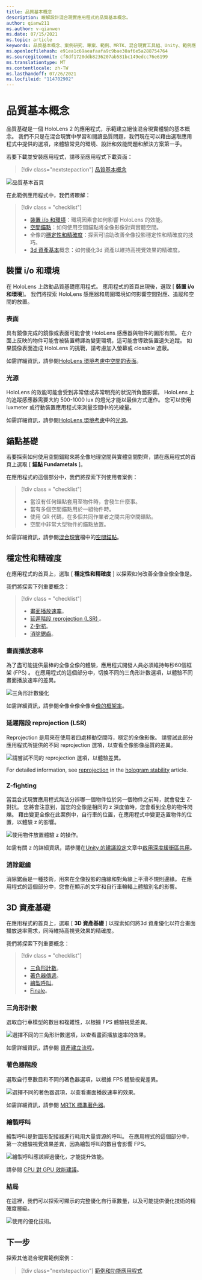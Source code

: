 ```yaml
---
title: 品質基本概念
description: 瞭解設計混合現實應用程式的品質基本概念。
author: qianw211
ms.author: v-qianwen
ms.date: 07/15/2021
ms.topic: article
keywords: 品質基本概念、案例研究、專案、範例、MRTK、混合現實工具組、Unity、範例應用程式、範例應用程式、開放原始碼、Microsoft Store、HoloLens、混合現實耳機、windows Mixed Reality 耳機、虛擬實境耳機
ms.openlocfilehash: e91ea1c69aeafaafa9c9bae30af6e5a288754764
ms.sourcegitcommit: cf8df1720ddb8236207ab581bc149edcc76e6199
ms.translationtype: MT
ms.contentlocale: zh-TW
ms.lasthandoff: 07/26/2021
ms.locfileid: "114702902"
---
```

# <a name="quality-fundamentals"></a>品質基本概念

品質基礎是一個 HoloLens 2 的應用程式，示範建立絕佳混合現實體驗的基本概念。  我們不只是在混合現實中學習和閱讀品質問題，我們現在可以藉由選取應用程式中提供的選項，來體驗常見的環境、設計和效能問題和解決方案第一手。

若要下載並安裝應用程式，請移至應用程式下載頁面：

> [!div class="nextstepaction"]
> [品質基本概念](https://www.microsoft.com/p/quality-fundamentals/9mwz852q88fw?activetab=pivot:overviewtab)

![品質基本首頁](images\qf-homepage.jpg)

在此範例應用程式中，我們將瞭解：

>[!div class = "checklist"]
> * [裝置 i/o 和環境](#device-io-and-environment)：環境因素會如何影響 HoloLens 的效能。
> * [空間錨點](#anchor-fundamentals)：如何使用空間錨點將全像影像對齊實體空間。
> * 全像的[穩定性和精確度](#stability-and-fidelity)：探索可協助改善全像投影穩定性和精確度的技巧。
> * [3d 資產基本](#3d-asset-fundamentals)概念：如何優化3d 資產以維持高視覺效果的精確度。 

## <a name="device-io-and-environment"></a>裝置 i/o 和環境

在 HoloLens 上啟動品質基礎應用程式。 應用程式的首頁出現後，選取 [ **裝置 i/o 和環境**]。  我們將探索 HoloLens 感應器和周圍環境如何影響空間對應、追蹤和空間的放置。 

### <a name="surfaces"></a>表面

具有鏡像完成的鏡像或表面可能會使 HoloLens 感應器與物件的圖形有關。  在介面上反映的物件可能會被裝置轉譯為變更環境，這可能會導致裝置遺失追蹤。  如果鏡像表面造成 HoloLens 的挑戰，請考慮加入螢幕或 closable 遮蔽。

如需詳細資訊，請參閱[HoloLens 環境考慮](/hololens/hololens-environment-considerations)[中空間的表面](/hololens/hololens-environment-considerations#surfaces-in-a-space)。

### <a name="lighting"></a>光源

HoloLens 的效能可能會受到非常低或非常明亮的狀況所負面影響。  HoloLens 上的追蹤感應器需要大約 500-1000 lux 的燈光才能以最佳方式運作。 您可以使用 luxmeter 或行動裝置應用程式來測量空間中的光線量。

如需詳細資訊，請參閱[HoloLens 環境考慮](/hololens/hololens-environment-considerations)中的[光源](/hololens/hololens-environment-considerations?branch=pr-en-us-3071#lighting)。

## <a name="anchor-fundamentals"></a>錨點基礎

若要探索如何使用空間錨點來將全像地理空間與實體空間對齊，請在應用程式的首頁上選取 [ **錨點 Fundametals** ]。

在應用程式的這個部分中，我們將探索下列使用者案例：

>[!div class = "checklist"]
> * 當沒有任何錨點套用至物件時，會發生什麼事。
> * 當有多個空間錨點用於一組物件時。
> * 使用 QR 代碼，在多個共同作業者之間共用空間錨點。
> * 空間中非常大型物件的錨點放置。

如需詳細資訊，請參閱[混合現實](/windows/mixed-reality/design/spatial-anchors)檔中的[空間錨點](/windows/mixed-reality/design/spatial-anchors)。

## <a name="stability-and-fidelity"></a>穩定性和精確度

在應用程式的首頁上，選取 [ **穩定性和精確度** ] 以探索如何改善全像全像全像是。

我們將探索下列重要概念：

>[!div class = "checklist"]
> * [畫面播放速率](#frame-rate)。
> * [延遲階段 reprojection (LSR) ](#late-stage-reprojection-lsr)。
> * [Z-對抗](#z-fighting)。
> * [消除鋸齒](#anti-aliasing)。

### <a name="frame-rate"></a>畫面播放速率

為了盡可能提供最棒的全像全像的體驗，應用程式開發人員必須維持每秒60個框架 (FPS) 。  在應用程式的這個部分中，切換不同的三角形計數選項，以體驗不同畫面播放速率的差異。

![三角形計數優化](images\qf-triangle-count-optimization.png)

如需詳細資訊，請參閱全像全像全像全[像的](/windows/mixed-reality/develop/platform-capabilities-and-apis/hologram-stability)[框架率](/windows/mixed-reality/develop/platform-capabilities-and-apis/hologram-stability#frame-rate)。

### <a name="late-stage-reprojection-lsr"></a>延遲階段 reprojection (LSR) 

Reprojection 是用來在使用者四處移動空間時，穩定的全像影像。  請嘗試此部分應用程式所提供的不同 reprojection 選項，以查看全像影像品質的差異。

![請嘗試不同的 reprojection 選項，以體驗差異。](images\qf-lsr-modes.jpg)

For detailed information, see [reprojection](/windows/mixed-reality/develop/platform-capabilities-and-apis/hologram-stability#reprojection) in the [hologram stability](/windows/mixed-reality/develop/platform-capabilities-and-apis/hologram-stability) article.

### <a name="z-fighting"></a>Z-fighting

當混合式現實應用程式無法分辨哪一個物件位於另一個物件之前時，就會發生 Z-對抗。  您將會注意到，當您的全像是相同的 z 深度值時，您會看到全息的物件閃爍。  藉由變更全像在此案例中，自行車的位置，在應用程式中變更迭置物件的位置，以體驗 z 的影響。

![使用物件放置體驗 z 的操作。](images\qf-z-fighting.jpg)

如需有關 z 的詳細資訊，請參閱在[Unity 的建議設定](/windows/mixed-reality/develop/unity/recommended-settings-for-unity)文章中[啟用深度緩衝區共用](/windows/mixed-reality/develop/unity/recommended-settings-for-unity#enable-depth-buffer-sharing)。

### <a name="anti-aliasing"></a>消除鋸齒

消除鋸齒是一種技術，用來在全像投影的曲線和對角線上平滑不規則邊緣。  在應用程式的這個部分中，您會在顯示的文字和自行車輪輻上體驗別名的影響。  

## <a name="3d-asset-fundamentals"></a>3D 資產基礎

在應用程式的首頁上，選取 [ **3D 資產基礎** ] 以探索如何將3d 資產優化以符合畫面播放速率需求，同時維持高視覺效果的精確度。

我們將探索下列重要概念：

>[!div class = "checklist"]
> * [三角形計數](#triangle-count)。
> * [著色器傳遞](#shader-passes)。
> * [繪製呼叫](#draw-calls)。
> * [Finale](#finale)。

### <a name="triangle-count"></a>三角形計數

選取自行車模型的數目和複雜性，以根據 FPS 體驗視覺差異。

![選擇不同的三角形計數選項，以查看畫面播放速率的效果。](images\qf-3d-asset-visible-triangles.jpg)

如需詳細資訊，請參閱 [資產建立流程](/windows/mixed-reality/design/asset-creation-process)。

### <a name="shader-passes"></a>著色器階段

選取自行車數目和不同的著色器選項，以根據 FPS 體驗視覺差異。

![選擇不同的著色器選項，以查看畫面播放速率的效果。](images\qf-3d-asset-shader-complexity.jpg)

如需詳細資訊，請參閱 [MRTK 標準著色器](/windows/mixed-reality/mrtk-unity/features/rendering/mrtk-standard-shader)。

### <a name="draw-calls"></a>繪製呼叫

繪製呼叫是對圖形配接器進行耗用大量資源的呼叫。  在應用程式的這個部分中，第一次體驗視覺效果差異，因為繪製呼叫的數目會影響 FPS。

![繪製呼叫應該經過優化，才能提升效能。](images\qf-3d-asset-draw-calls.jpg)

請參閱 [CPU 對 GPU 效能建議](/windows/mixed-reality/develop/unity/performance-recommendations-for-unity#cpu-to-gpu-performance-recommendations)。

### <a name="finale"></a>結局

在這裡，我們可以探索可顯示的完整優化自行車數量，以及可能提供優化技術的精確度層級。

![使用的優化技術。](images\qf-3d-asset-finale.jpg)

## <a name="next-steps"></a>下一步

探索其他混合現實範例案例：

   > [!div class="nextstepaction"]
   > [範例和功能應用程式](../features-and-samples.md)